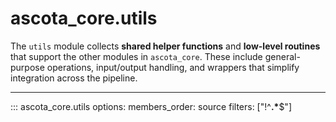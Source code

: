 # ascota_core.utils

The `utils` module collects **shared helper functions** and **low-level
routines** that support the other modules in `ascota_core`. These include
general-purpose operations, input/output handling, and wrappers that simplify
integration across the pipeline.

---

::: ascota_core.utils
    options:
      members_order: source
      filters: ["!^__.*__$"]
